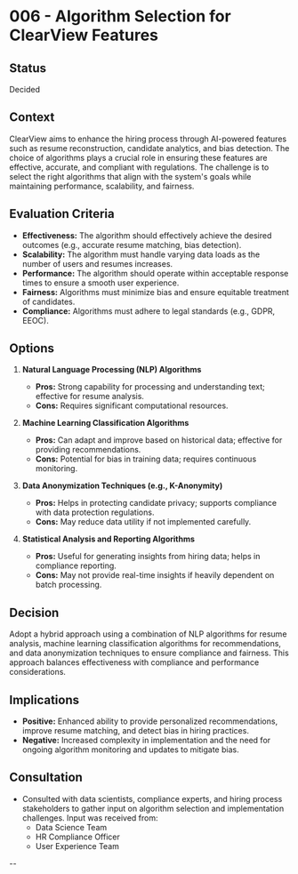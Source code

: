 
# 006 - Algorithm Selection for ClearView Features

## Status
Decided

## Context
ClearView aims to enhance the hiring process through AI-powered features such as resume reconstruction, candidate analytics, and bias detection. The choice of algorithms plays a crucial role in ensuring these features are effective, accurate, and compliant with regulations. The challenge is to select the right algorithms that align with the system's goals while maintaining performance, scalability, and fairness.

## Evaluation Criteria
- **Effectiveness:** The algorithm should effectively achieve the desired outcomes (e.g., accurate resume matching, bias detection).
- **Scalability:** The algorithm must handle varying data loads as the number of users and resumes increases.
- **Performance:** The algorithm should operate within acceptable response times to ensure a smooth user experience.
- **Fairness:** Algorithms must minimize bias and ensure equitable treatment of candidates.
- **Compliance:** Algorithms must adhere to legal standards (e.g., GDPR, EEOC).

## Options
1. **Natural Language Processing (NLP) Algorithms**
   - **Pros:** Strong capability for processing and understanding text; effective for resume analysis.
   - **Cons:** Requires significant computational resources.

2. **Machine Learning Classification Algorithms**
   - **Pros:** Can adapt and improve based on historical data; effective for providing recommendations.
   - **Cons:** Potential for bias in training data; requires continuous monitoring.

3. **Data Anonymization Techniques (e.g., K-Anonymity)**
   - **Pros:** Helps in protecting candidate privacy; supports compliance with data protection regulations.
   - **Cons:** May reduce data utility if not implemented carefully.

4. **Statistical Analysis and Reporting Algorithms**
   - **Pros:** Useful for generating insights from hiring data; helps in compliance reporting.
   - **Cons:** May not provide real-time insights if heavily dependent on batch processing.

## Decision
Adopt a hybrid approach using a combination of NLP algorithms for resume analysis, machine learning classification algorithms for recommendations, and data anonymization techniques to ensure compliance and fairness. This approach balances effectiveness with compliance and performance considerations.

## Implications
- **Positive:** Enhanced ability to provide personalized recommendations, improve resume matching, and detect bias in hiring practices.
- **Negative:** Increased complexity in implementation and the need for ongoing algorithm monitoring and updates to mitigate bias.

## Consultation
- Consulted with data scientists, compliance experts, and hiring process stakeholders to gather input on algorithm selection and implementation challenges. Input was received from:
  - Data Science Team
  - HR Compliance Officer
  - User Experience Team

--

